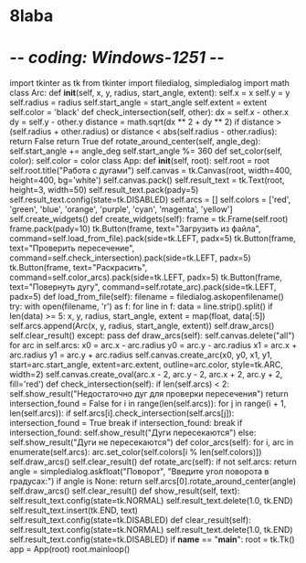 # 8laba
# -*- coding: Windows-1251 -*-
import tkinter as tk
from tkinter import filedialog, simpledialog
import math
class Arc:
    def __init__(self, x, y, radius, start_angle, extent):
        self.x = x
        self.y = y
        self.radius = radius
        self.start_angle = start_angle
        self.extent = extent
        self.color = 'black'
    def check_intersection(self, other):
        dx = self.x - other.x
        dy = self.y - other.y
        distance = math.sqrt(dx ** 2 + dy ** 2)
        if distance > (self.radius + other.radius) or distance < abs(self.radius - other.radius):
            return False
        return True
    def rotate_around_center(self, angle_deg):
        self.start_angle += angle_deg
        self.start_angle %= 360
    def set_color(self, color):
        self.color = color
class App:
    def __init__(self, root):
        self.root = root
        self.root.title("Работа с дугами")
        self.canvas = tk.Canvas(root, width=400, height=400, bg='white')
        self.canvas.pack()
        self.result_text = tk.Text(root, height=3, width=50)
        self.result_text.pack(pady=5)
        self.result_text.config(state=tk.DISABLED)
        self.arcs = []
        self.colors = ['red', 'green', 'blue', 'orange', 'purple', 'cyan', 'magenta', 'yellow']
        self.create_widgets()
    def create_widgets(self):
        frame = tk.Frame(self.root)
        frame.pack(pady=10)
        tk.Button(frame, text="Загрузить из файла", command=self.load_from_file).pack(side=tk.LEFT, padx=5)
        tk.Button(frame, text="Проверить пересечение", command=self.check_intersection).pack(side=tk.LEFT, padx=5)
        tk.Button(frame, text="Раскрасить", command=self.color_arcs).pack(side=tk.LEFT, padx=5)
        tk.Button(frame, text="Повернуть дугу", command=self.rotate_arc).pack(side=tk.LEFT, padx=5)
    def load_from_file(self):
        filename = filedialog.askopenfilename()
        try:
            with open(filename, 'r') as f:
                for line in f:
                    data = line.strip().split()
                    if len(data) >= 5:
                        x, y, radius, start_angle, extent = map(float, data[:5])
                        self.arcs.append(Arc(x, y, radius, start_angle, extent))
            self.draw_arcs()
            self.clear_result()
        except:
            pass
    def draw_arcs(self):
        self.canvas.delete("all")
        for arc in self.arcs:
            x0 = arc.x - arc.radius
            y0 = arc.y - arc.radius
            x1 = arc.x + arc.radius
            y1 = arc.y + arc.radius
            self.canvas.create_arc(x0, y0, x1, y1,
                                   start=arc.start_angle,
                                   extent=arc.extent,
                                   outline=arc.color,
                                   style=tk.ARC,
                                   width=2)
            self.canvas.create_oval(arc.x - 2, arc.y - 2, arc.x + 2, arc.y + 2, fill='red')
    def check_intersection(self):
        if len(self.arcs) < 2:
            self.show_result("Недостаточно дуг для проверки пересечения")
            return
        intersection_found = False
        for i in range(len(self.arcs)):
            for j in range(i + 1, len(self.arcs)):
                if self.arcs[i].check_intersection(self.arcs[j]):
                    intersection_found = True
                    break
            if intersection_found:
                break
        if intersection_found:
            self.show_result("Дуги пересекаются")
        else:
            self.show_result("Дуги не пересекаются")
    def color_arcs(self):
        for i, arc in enumerate(self.arcs):
            arc.set_color(self.colors[i % len(self.colors)])
        self.draw_arcs()
        self.clear_result()
    def rotate_arc(self):
        if not self.arcs:
            return
        angle = simpledialog.askfloat("Поворот", "Введите угол поворота в градусах:")
        if angle is None:
            return
        self.arcs[0].rotate_around_center(angle)
        self.draw_arcs()
        self.clear_result()
    def show_result(self, text):
        self.result_text.config(state=tk.NORMAL)
        self.result_text.delete(1.0, tk.END)
        self.result_text.insert(tk.END, text)
        self.result_text.config(state=tk.DISABLED)
    def clear_result(self):
        self.result_text.config(state=tk.NORMAL)
        self.result_text.delete(1.0, tk.END)
        self.result_text.config(state=tk.DISABLED)
if __name__ == "__main__":
    root = tk.Tk()
    app = App(root)
    root.mainloop()
